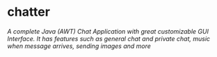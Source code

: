 # chatter


###### A complete Java (AWT) Chat Application with great customizable GUI Interface. It has features such as general chat and private chat, music when message arrives, sending images and more
